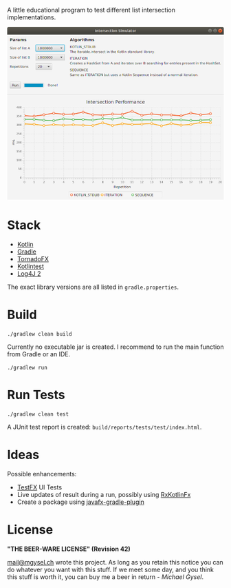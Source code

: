 A little educational program to test different list intersection implementations.

![App Screenshot](https://raw.githubusercontent.com/gysel/list-intersection/master/IntersectionSimulator.png)

# Stack

* [Kotlin](https://kotlinlang.org/)
* [Gradle](https://gradle.org/)
* [TornadoFX](https://github.com/edvin/tornadofx)
* [Kotlintest](https://github.com/kotlintest/kotlintest)
* [Log4J 2](https://logging.apache.org/log4j/2.x/)

The exact library versions are all listed in `gradle.properties`.

# Build

    ./gradlew clean build

Currently no executable jar is created. I recommend to run the main function from Gradle or an IDE.

    ./gradlew run

# Run Tests

    ./gradlew clean test

A JUnit test report is created: `build/reports/tests/test/index.html`.

# Ideas

Possible enhancements:

* [TestFX](https://github.com/TestFX/TestFX) UI Tests
* Live updates of result during a run, possibly using [RxKotlinFx](https://github.com/thomasnield/RxKotlinFX)
* Create a package using [javafx-gradle-plugin](https://github.com/FibreFoX/javafx-gradle-plugin)

# License

**"THE BEER-WARE LICENSE" (Revision 42)**

<mail@mgysel.ch> wrote this project. As long as you retain this notice you can do whatever you want with this stuff.
If we meet some day, and you think this stuff is worth it, you can buy me a beer in return - *Michael Gysel*.